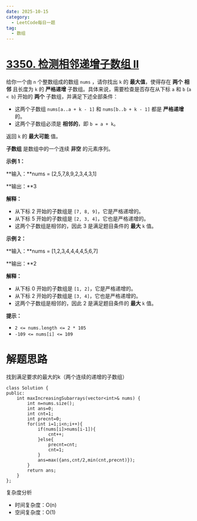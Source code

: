 ```yaml
---
date: 2025-10-15
category:
  - LeetCode每日一题
tag:
  - 数组
---
```


# [3350. 检测相邻递增子数组 II](https://leetcode.cn/problems/adjacent-increasing-subarrays-detection-ii/)

给你一个由 `n` 个整数组成的数组 `nums` ，请你找出 `k` 的 **最大值**，使得存在 **两个** **相邻** 且长度为 `k` 的 **严格递增** 子数组。具体来说，需要检查是否存在从下标 `a` 和 `b` (`a < b`) 开始的 **两个** 子数组，并满足下述全部条件：

- 这两个子数组 `nums[a..a + k - 1]` 和 `nums[b..b + k - 1]` 都是 **严格递增** 的。
- 这两个子数组必须是 **相邻的**，即 `b = a + k`。

返回 `k` 的 **最大可能** 值。

**子数组** 是数组中的一个连续 **非空** 的元素序列。

 

**示例 1：**

**输入：**nums = [2,5,7,8,9,2,3,4,3,1]

**输出：**3

**解释：**

- 从下标 2 开始的子数组是 `[7, 8, 9]`，它是严格递增的。
- 从下标 5 开始的子数组是 `[2, 3, 4]`，它也是严格递增的。
- 这两个子数组是相邻的，因此 3 是满足题目条件的 **最大** `k` 值。

**示例 2：**

**输入：**nums = [1,2,3,4,4,4,4,5,6,7]

**输出：**2

**解释：**

- 从下标 0 开始的子数组是 `[1, 2]`，它是严格递增的。
- 从下标 2 开始的子数组是 `[3, 4]`，它也是严格递增的。
- 这两个子数组是相邻的，因此 2 是满足题目条件的 **最大** `k` 值。

 

**提示：**

- `2 <= nums.length <= 2 * 105`
- `-109 <= nums[i] <= 109`

 

# 解题思路

找到满足要求的最大的k（两个连续的递增的子数组）

```
class Solution {
public:
    int maxIncreasingSubarrays(vector<int>& nums) {
        int n=nums.size();
        int ans=0;
        int cnt=1;
        int precnt=0;
        for(int i=1;i<n;i++){
            if(nums[i]>nums[i-1]){
                cnt++;
            }else{
                precnt=cnt;
                cnt=1;
            }
            ans=max({ans,cnt/2,min(cnt,precnt)});
        }
        return ans;
    }
};
```

复杂度分析


- 时间复杂度：O(n)
- 空间复杂度：O(1)
